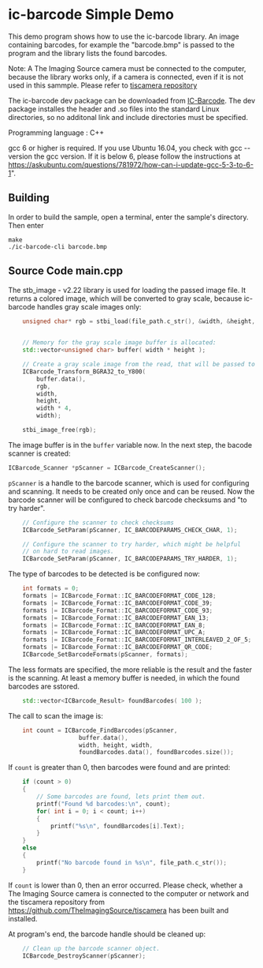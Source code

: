 # ic-barcode Simple Demo
This demo program shows how to use the ic-barcode library. An image containing barcodes, for example the "barcode.bmp" is passed to the program and the library lists the found barcodes.

Note: A The Imaging Source camera must be connected to the computer, because the library works only, if a camera is connected, even if it is not used in this sammple. Please refer to [tiscamera repository](https://github.com/TheImagingSource/Linux-tiscamera-Programming-Samples)

The ic-barcode dev package can be downloaded from [IC-Barcode](https://www.theimagingsource.com/support/downloads-for-linux/). The dev package installes the header and .so files into the standard Linux directories, so no additonal link and include directories must be specified.

Programming language : C++

gcc 6 or higher is required. If you use Ubuntu 16.04, you check with gcc --version the gcc version. If it is below 6, please follow the instructions at  https://askubuntu.com/questions/781972/how-can-i-update-gcc-5-3-to-6-1".

## Building
In order to build the sample, open a terminal, enter the sample's directory. Then enter
```
make
./ic-barcode-cli barcode.bmp
```
## Source Code main.cpp
The stb_image - v2.22 library is used for loading the passed image file. It returns a colored image, which will be converted to gray scale, because ic-barcode handles gray scale images only:

```C++
    unsigned char* rgb = stbi_load(file_path.c_str(), &width, &height, &bpp, 4);
    

	// Memory for the gray scale image buffer is allocated:
    std::vector<unsigned char> buffer( width * height );

	// Create a gray scale image from the read, that will be passed to the barcode scanner
    ICBarcode_Transform_BGRA32_to_Y800(
		buffer.data(),
		rgb,
		width,
		height,
		width * 4,
		width);

	stbi_image_free(rgb);
```
The image buffer is in the `buffer` variable now. In the next step, the bacode scanner is created:

```C++
ICBarcode_Scanner *pScanner = ICBarcode_CreateScanner();
```
`pScanner` is a handle to the barcode scanner, which is used for configuring and scanning. It needs to be created only once and can be reused.
Now the barcode scanner will be configured to check barcode checksums and "to try harder".
```C++
	// Configure the scanner to check checksums
	ICBarcode_SetParam(pScanner, IC_BARCODEPARAMS_CHECK_CHAR, 1);

	// Configure the scanner to try harder, which might be helpful
	// on hard to read images.
	ICBarcode_SetParam(pScanner, IC_BARCODEPARAMS_TRY_HARDER, 1);
```
The type of barcodes to be detected is be configured now:
```C++
	int formats = 0;
	formats |= ICBarcode_Format::IC_BARCODEFORMAT_CODE_128;
	formats |= ICBarcode_Format::IC_BARCODEFORMAT_CODE_39;
	formats |= ICBarcode_Format::IC_BARCODEFORMAT_CODE_93;
	formats |= ICBarcode_Format::IC_BARCODEFORMAT_EAN_13;
	formats |= ICBarcode_Format::IC_BARCODEFORMAT_EAN_8;
	formats |= ICBarcode_Format::IC_BARCODEFORMAT_UPC_A;
	formats |= ICBarcode_Format::IC_BARCODEFORMAT_INTERLEAVED_2_OF_5;
	formats |= ICBarcode_Format::IC_BARCODEFORMAT_QR_CODE;
	ICBarcode_SetBarcodeFormats(pScanner, formats);
```
The less formats are specified, the more reliable is the result and the faster is the scanning.
At least a memory buffer is needed, in which the found barcodes are sstored.
```C++
	std::vector<ICBarcode_Result> foundBarcodes( 100 );
```
The call to scan the image is:
```C++
	int count = ICBarcode_FindBarcodes(pScanner,
					buffer.data(),
					width, height, width,
					foundBarcodes.data(), foundBarcodes.size());
```
If `count` is greater than 0, then barcodes were found and are printed:
```C++
	if (count > 0)
	{
		// Some barcodes are found, lets print them out.
		printf("Found %d barcodes:\n", count);
		for( int i = 0; i < count; i++)
		{
			printf("%s\n", foundBarcodes[i].Text);
		}
	}
	else
	{
		printf("No barcode found in %s\n", file_path.c_str());
	}
```
If `count` is lower than 0, then an error occurred. Please check, whether a The Imaging Source camera is connected to the computer or network and the tiscamera repository from  https://github.com/TheImagingSource/tiscamera has been built and installed.

At program's end, the barcode handle should be cleaned up:
```C++
	// Clean up the barcode scanner object.
	ICBarcode_DestroyScanner(pScanner);
```
